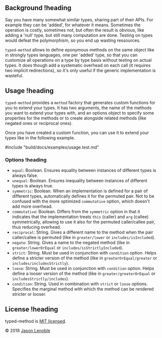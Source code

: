 ## Background !heading

Say you have many somewhat similar types, sharing part of their APIs. For example they can be 'added', for whatever it means. Sometimes the operation is costly, sometimes not, but often the result is obvious, like adding a 'null' type, but still many computation are done. Testing on types would defeat the polymorphism, so you end up wasting ressources.

`typed-method` allows to define eponymous methods on the same object like in strongly types languages, one per 'added' type, so that you can customize all operations on a type by type basis without testing on actual types. It does though add a systematic overhead on each call (it requires two implicit redirections), so it's only useful if the generic implementation is wasteful.

## Usage !heading

`typed-method` provides a `method` factory that generates custom functions for you to extend your types. It has two arguments, the name of the methods you want to extend your types with, and an options object to specify some properties for the methods or to create alongside related methods (like negated ones or reciprocal ones).

Once you have created a custom function, you can use it to extend your types like in the following example.

#include "build/docs/examples/usage.test.md"

### Options !heading

* `equal`: Boolean. Ensures equality between instances of different types is always false.
* `unequal`: Boolean. Ensures inequality between instances of different types is always true.
* `symmetric`: Boolean. When an implementation is defined for a pair of different types, automatically defines it for the permuted pair. Not to be confused with the more optimized `commutative` option, which doesn't add more overhead.
* `commutative`: Boolean. Differs from the `symmetric` option in that it indicates that the implementation treats `this` (caller) and `arg` (callee) symmetrically, allowing to use it also for the permuted caller/callee pair, thus reducing overhead.
* `reciprocal`: String. Gives a different name to the method when the pair caller/callee is permuted (like in `greater/lower` or `includes/isIncluded`).
* `negate`: String. Gives a name to the negated method (like in `greater/lowerOrEqual` or `includes/isStrictlyIncluded`).
* `strict`: String. Must be used in conjunction with `condition` option. Helps define a stricter version of the method (like in `greaterOrEqual/greater` or `includes/includesStrictly`).
* `loose`: String. Must be used in conjunction with `condition` option. Helps define a looser version of the method (like in `greater/greaterOrEqual` or `includesStrictly/includes`).
* `condition`: String. Used in combination with `strict` or `loose` options. Specifies the marginal method with which the method can be rendered stricter or looser.

## License !heading

typed-method is [MIT licensed](./LICENSE).

© 2018 [Jason Lenoble](mailto:jason.lenoble@gmail.com)
